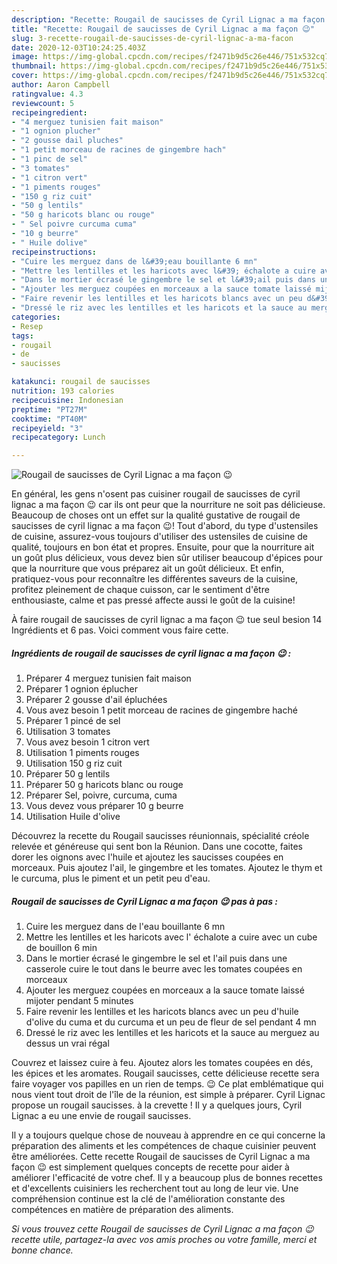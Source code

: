```yaml
---
description: "Recette: Rougail de saucisses de Cyril Lignac a ma façon 😉"
title: "Recette: Rougail de saucisses de Cyril Lignac a ma façon 😉"
slug: 3-recette-rougail-de-saucisses-de-cyril-lignac-a-ma-facon
date: 2020-12-03T10:24:25.403Z
image: https://img-global.cpcdn.com/recipes/f2471b9d5c26e446/751x532cq70/rougail-de-saucisses-de-cyril-lignac-a-ma-facon-😉-photo-principale-de-la-recette.jpg
thumbnail: https://img-global.cpcdn.com/recipes/f2471b9d5c26e446/751x532cq70/rougail-de-saucisses-de-cyril-lignac-a-ma-facon-😉-photo-principale-de-la-recette.jpg
cover: https://img-global.cpcdn.com/recipes/f2471b9d5c26e446/751x532cq70/rougail-de-saucisses-de-cyril-lignac-a-ma-facon-😉-photo-principale-de-la-recette.jpg
author: Aaron Campbell
ratingvalue: 4.3
reviewcount: 5
recipeingredient:
- "4 merguez tunisien fait maison"
- "1 ognion plucher"
- "2 gousse dail pluches"
- "1 petit morceau de racines de gingembre hach"
- "1 pinc de sel"
- "3 tomates"
- "1 citron vert"
- "1 piments rouges"
- "150 g riz cuit"
- "50 g lentils"
- "50 g haricots blanc ou rouge"
- " Sel poivre curcuma cuma"
- "10 g beurre"
- " Huile dolive"
recipeinstructions:
- "Cuire les merguez dans de l&#39;eau bouillante 6 mn"
- "Mettre les lentilles et les haricots avec l&#39; échalote a cuire avec un cube de bouillon 6 min"
- "Dans le mortier écrasé le gingembre le sel et l&#39;ail puis dans une casserole cuire le tout dans le beurre avec les tomates coupées en morceaux"
- "Ajouter les merguez coupées en morceaux a la sauce tomate laissé mijoter pendant 5 minutes"
- "Faire revenir les lentilles et les haricots blancs avec un peu d&#39;huile d&#39;olive du cuma et du curcuma et un peu de fleur de sel pendant 4 mn"
- "Dressé le riz avec les lentilles et les haricots et la sauce au merguez au dessus un vrai régal"
categories:
- Resep
tags:
- rougail
- de
- saucisses

katakunci: rougail de saucisses 
nutrition: 193 calories
recipecuisine: Indonesian
preptime: "PT27M"
cooktime: "PT40M"
recipeyield: "3"
recipecategory: Lunch

---
```



![Rougail de saucisses de Cyril Lignac a ma façon 😉](https://img-global.cpcdn.com/recipes/f2471b9d5c26e446/751x532cq70/rougail-de-saucisses-de-cyril-lignac-a-ma-facon-😉-photo-principale-de-la-recette.jpg)

En général, les gens n'osent pas cuisiner rougail de saucisses de cyril lignac a ma façon 😉 car ils ont peur que la nourriture ne soit pas délicieuse. Beaucoup de choses ont un effet sur la qualité gustative de rougail de saucisses de cyril lignac a ma façon 😉! Tout d'abord, du type d'ustensiles de cuisine, assurez-vous toujours d'utiliser des ustensiles de cuisine de qualité, toujours en bon état et propres. Ensuite, pour que la nourriture ait un goût plus délicieux, vous devez bien sûr utiliser beaucoup d'épices pour que la nourriture que vous préparez ait un goût délicieux. Et enfin, pratiquez-vous pour reconnaître les différentes saveurs de la cuisine, profitez pleinement de chaque cuisson, car le sentiment d'être enthousiaste, calme et pas pressé affecte aussi le goût de la cuisine!

<!--inarticleads1-->

À faire rougail de saucisses de cyril lignac a ma façon 😉 tue seul besion 14 Ingrédients et 6 pas. Voici comment vous faire cette.

##### Ingrédients de rougail de saucisses de cyril lignac a ma façon 😉 :

1. Préparer 4 merguez tunisien fait maison
1. Préparer 1 ognion éplucher
1. Préparer 2 gousse d&#39;ail épluchées
1. Vous avez besoin 1 petit morceau de racines de gingembre haché
1. Préparer 1 pincé de sel
1. Utilisation 3 tomates
1. Vous avez besoin 1 citron vert
1. Utilisation 1 piments rouges
1. Utilisation 150 g riz cuit
1. Préparer 50 g lentils
1. Préparer 50 g haricots blanc ou rouge
1. Préparer  Sel, poivre, curcuma, cuma
1. Vous devez vous préparer 10 g beurre
1. Utilisation  Huile d&#39;olive


Découvrez la recette du Rougail saucisses réunionnais, spécialité créole relevée et généreuse qui sent bon la Réunion. Dans une cocotte, faites dorer les oignons avec l&#39;huile et ajoutez les saucisses coupées en morceaux. Puis ajoutez l&#39;ail, le gingembre et les tomates. Ajoutez le thym et le curcuma, plus le piment et un petit peu d&#39;eau. 

<!--inarticleads2-->

##### Rougail de saucisses de Cyril Lignac a ma façon 😉 pas à pas :

1. Cuire les merguez dans de l&#39;eau bouillante 6 mn
1. Mettre les lentilles et les haricots avec l&#39; échalote a cuire avec un cube de bouillon 6 min
1. Dans le mortier écrasé le gingembre le sel et l&#39;ail puis dans une casserole cuire le tout dans le beurre avec les tomates coupées en morceaux
1. Ajouter les merguez coupées en morceaux a la sauce tomate laissé mijoter pendant 5 minutes
1. Faire revenir les lentilles et les haricots blancs avec un peu d&#39;huile d&#39;olive du cuma et du curcuma et un peu de fleur de sel pendant 4 mn
1. Dressé le riz avec les lentilles et les haricots et la sauce au merguez au dessus un vrai régal


Couvrez et laissez cuire à feu. Ajoutez alors les tomates coupées en dés, les épices et les aromates. Rougail saucisses, cette délicieuse recette sera faire voyager vos papilles en un rien de temps. 😉 Ce plat emblématique qui nous vient tout droit de l&#39;île de la réunion, est simple à préparer. Cyril Lignac propose un rougail saucisses. à la crevette ! Il y a quelques jours, Cyril Lignac a eu une envie de rougail saucisses. 

<!--inarticleads1-->

<p>
Il y a toujours quelque chose de nouveau à apprendre en ce qui concerne la préparation des aliments et les compétences de chaque cuisinier peuvent être améliorées. Cette recette Rougail de saucisses de Cyril Lignac a ma façon 😉 est simplement quelques concepts de recette pour aider à améliorer l'efficacité de votre chef. Il y a beaucoup plus de bonnes recettes et d'excellents cuisiniers les recherchent tout au long de leur vie. Une compréhension continue est la clé de l'amélioration constante des compétences en matière de préparation des aliments.
</p>

<p>
<i>Si vous trouvez cette Rougail de saucisses de Cyril Lignac a ma façon 😉 recette utile, partagez-la avec vos amis proches ou votre famille, merci et bonne chance.</i>
</p>
